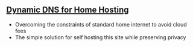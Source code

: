 ## [Dynamic DNS for Home Hosting](/blogs/ddns)
* Overcoming the constraints of standard home internet to avoid cloud fees
* The simple solution for self hosting this site while preserving privacy
